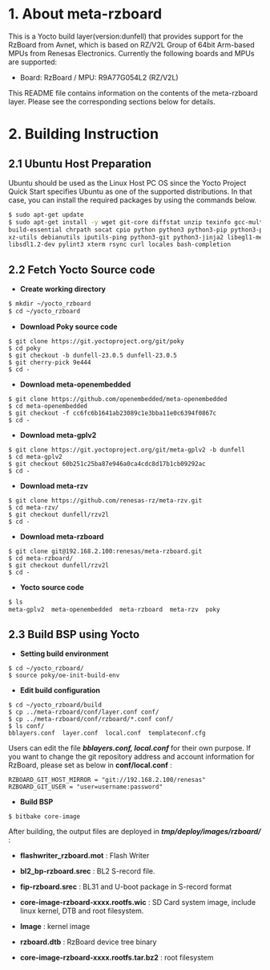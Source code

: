 
# 1. About meta-rzboard

This is a Yocto build layer(version:dunfell) that provides support for the RzBoard from Avnet, which is based
on RZ/V2L Group of 64bit Arm-based MPUs from Renesas Electronics. Currently the following boards and MPUs are
supported:

- Board: RzBoard / MPU: R9A77G054L2 (RZ/V2L)

This README file contains information on the contents of the meta-rzboard layer. Please see the corresponding
sections below for details.



# 2. Building Instruction



## 2.1 Ubuntu Host Preparation



Ubuntu should be used as the Linux Host PC OS since the Yocto Project Quick Start specifies Ubuntu as one of
the supported distributions. In that case, you can install the required packages by using the commands below.

```bash
$ sudo apt-get update
$ sudo apt-get install -y wget git-core diffstat unzip texinfo gcc-multilib \
build-essential chrpath socat cpio python python3 python3-pip python3-pexpect \
xz-utils debianutils iputils-ping python3-git python3-jinja2 libegl1-mesa \
libsdl1.2-dev pylint3 xterm rsync curl locales bash-completion
```



## 2.2  Fetch Yocto Source code



* **Create working directory**

```bash
$ mkdir ~/yocto_rzboard
$ cd ~/yocto_rzboard
```



* **Download Poky source code**

```
$ git clone https://git.yoctoproject.org/git/poky
$ cd poky
$ git checkout -b dunfell-23.0.5 dunfell-23.0.5
$ git cherry-pick 9e444
$ cd -
```



* **Download meta-openembedded**

```
$ git clone https://github.com/openembedded/meta-openembedded
$ cd meta-openembedded
$ git checkout -f cc6fc6b1641ab23089c1e3bba11e0c6394f0867c
$ cd -
```



* **Download meta-gplv2**

```
$ git clone https://git.yoctoproject.org/git/meta-gplv2 -b dunfell
$ cd meta-gplv2
$ git checkout 60b251c25ba87e946a0ca4cdc8d17b1cb09292ac
$ cd -
```



* **Download meta-rzv**

```
$ git clone https://github.com/renesas-rz/meta-rzv.git
$ cd meta-rzv/
$ git checkout dunfell/rzv2l
$ cd -
```



* **Download meta-rzboard**

```
$ git clone git@192.168.2.100:renesas/meta-rzboard.git
$ cd meta-rzboard/
$ git checkout dunfell/rzv2l
$ cd -
```



* **Yocto source code**

```bash
$ ls
meta-gplv2  meta-openembedded  meta-rzboard  meta-rzv  poky
```



## 2.3 Build BSP using Yocto



*  **Setting build environment**

```
$ cd ~/yocto_rzboard/
$ source poky/oe-init-build-env
```



*  **Edit build configuration**

```
$ cd ~/yocto_rzboard/build
$ cp ../meta-rzboard/conf/layer.conf conf/
$ cp ../meta-rzboard/conf/rzboard/*.conf conf/
$ ls conf/
bblayers.conf  layer.conf  local.conf  templateconf.cfg
```



Users can edit the file ***bblayers.conf, local.conf***  for their own purpose. If you want to change the git
repository address and account information for RzBoard, please set as below in **conf/local.conf** :

```
RZBOARD_GIT_HOST_MIRROR = "git://192.168.2.100/renesas"
RZBOARD_GIT_USER = "user=username:password"
```



*  **Build BSP**

```
$ bitbake core-image
```



After building, the output files are deployed in ***tmp/deploy/images/rzboard/*** :

* **flashwriter_rzboard.mot** : Flash Writer

* **bl2_bp-rzboard.srec** : BL2 S-record file.
* **fip-rzboard.srec** : BL31 and U-boot package in S-record format
* **core-image-rzboard-xxxx.rootfs.wic** :  SD Card system image, include linux kernel, DTB and root filesystem.
* **Image** : kernel image
* **rzboard.dtb** : RzBoard device tree binary
* **core-image-rzboard-xxxx.rootfs.tar.bz2** : root filesystem

